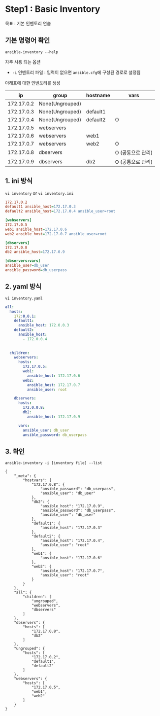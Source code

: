 # Step1 : Basic Inventory


목표 : 기본 인벤토리 연습

## 기본 명령어 확인
```
ansible-inventory --help
```
자주 사용 되는 옵션
* `-i` 인벤토리 파일 : 입력이 없으면 `ansible.cfg`에 구성된 경로로 설정됨


아래표에 대한 인벤토리를 생성

| ip         | group           | hostname | vars        |
|------------|-----------------|----------|-------------|
| 172.17.0.2 | None(Ungrouped) |          |             |
| 172.17.0.3 | None(Ungrouped) | default1 |             |
| 172.17.0.4 | None(Ungrouped) | default2 | O           |
| 172.17.0.5 | webservers      |          |             |
| 172.17.0.6 | webservers      | web1     |             |
| 172.17.0.7 | webservers      | web2     | O           |
| 172.17.0.8 | dbservers       |          | O (공통으로 관리) |
| 172.17.0.9 | dbservers       | db2      | O (공통으로 관리) |

## 1. ini 방식
`vi inventory` or `vi inventory.ini` 


```ini
172.17.0.2
default1 ansible_host=172.17.0.3
default2 ansible_host=172.17.0.4 ansible_user=root

[webservers]
172.17.0.5
web1 ansible_host=172.17.0.6
web2 ansible_host=172.17.0.7 ansible_user=root

[dbservers]
172.17.0.8
db2 ansible_host=172.17.0.9

[dbservers:vars]
ansible_user=db_user
ansible_password=db_userpass
```




## 2. yaml 방식

```
vi inventory.yaml
```

```yaml
all:
  hosts:
    172:0.0.1:
    default1:
      ansible_host: 172.0.0.3
    default2:
      ansible_host:
        - 172.0.0.4
        
        
  children:
    webservers:
      hosts:
        172.17.0.5:
        web1:
          ansible_host: 172.17.0.6
        web2:
          ansible_host: 172.17.0.7
          ansible_user: root

    dbservers:
      hosts:
        172.0.0.8:
        db2:
          ansible_host: 172.17.0.9

      vars:
        ansible_user: db_user
        ansible_password: db_userpass
```


## 3. 확인
```
ansible-inventory -i [inventory file] --list
```

```
{
    "_meta": {
        "hostvars": {
            "172.17.0.8": {
                "ansible_password": "db_userpass",
                "ansible_user": "db_user"
            },
            "db2": {
                "ansible_host": "172.17.0.9",
                "ansible_password": "db_userpass",
                "ansible_user": "db_user"
            },
            "default1": {
                "ansible_host": "172.17.0.3"
            },
            "default2": {
                "ansible_host": "172.17.0.4",
                "ansible_user": "root"
            },
            "web1": {
                "ansible_host": "172.17.0.6"
            },
            "web2": {
                "ansible_host": "172.17.0.7",
                "ansible_user": "root"
            }
        }
    },
    "all": {
        "children": [
            "ungrouped",
            "webservers",
            "dbservers"
        ]
    },
    "dbservers": {
        "hosts": [
            "172.17.0.8",
            "db2"
        ]
    },
    "ungrouped": {
        "hosts": [
            "172.17.0.2",
            "default1",
            "default2"
        ]
    },
    "webservers": {
        "hosts": [
            "172.17.0.5",
            "web1",
            "web2"
        ]
    }
}
```